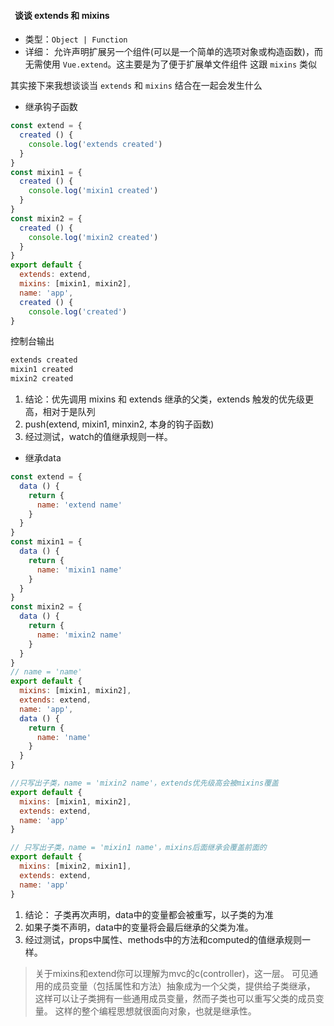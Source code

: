 ####   谈谈 extends 和 mixins

* 类型：`Object | Function`
* 详细： 允许声明扩展另一个组件(可以是一个简单的选项对象或构造函数)，而无需使用  `Vue.extend`。这主要是为了便于扩展单文件组件
  这跟 `mixins` 类似

其实接下来我想谈谈当 `extends` 和 `mixins` 结合在一起会发生什么


* 继承钩子函数

```js
const extend = {
  created () {
    console.log('extends created')
  }
}
const mixin1 = {
  created () {
    console.log('mixin1 created')
  }
}
const mixin2 = {
  created () {
    console.log('mixin2 created')
  }
}
export default {
  extends: extend,
  mixins: [mixin1, mixin2],
  name: 'app',
  created () {
    console.log('created')
}

```

控制台输出

```html
extends created
mixin1 created
mixin2 created
```
  1. 结论：优先调用 mixins 和 extends 继承的父类，extends 触发的优先级更高，相对于是队列
  2. push(extend, mixin1, minxin2, 本身的钩子函数)
  3. 经过测试，watch的值继承规则一样。


* 继承data

```js
const extend = {
  data () {
    return {
      name: 'extend name'
    }
  }
}
const mixin1 = {
  data () {
    return {
      name: 'mixin1 name'
    }
  }
}
const mixin2 = {
  data () {
    return {
      name: 'mixin2 name'
    }
  }
}
// name = 'name'
export default {
  mixins: [mixin1, mixin2],
  extends: extend,
  name: 'app',
  data () {
    return {
      name: 'name'
    }
  }
}
```

```js
//只写出子类，name = 'mixin2 name'，extends优先级高会被mixins覆盖
export default {
  mixins: [mixin1, mixin2],
  extends: extend,
  name: 'app'
}
```

```js
// 只写出子类，name = 'mixin1 name'，mixins后面继承会覆盖前面的
export default {
  mixins: [mixin2, mixin1],
  extends: extend,
  name: 'app'
}
```
  1. 结论： 子类再次声明，data中的变量都会被重写，以子类的为准
  2. 如果子类不声明，data中的变量将会最后继承的父类为准。
  3. 经过测试，props中属性、methods中的方法和computed的值继承规则一样。

> 关于mixins和extend你可以理解为mvc的c(controller)，这一层。
可见通用的成员变量（包括属性和方法）抽象成为一个父类，提供给子类继承，
这样可以让子类拥有一些通用成员变量，然而子类也可以重写父类的成员变量。
这样的整个编程思想就很面向对象，也就是继承性。







